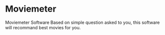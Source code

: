 # Moviemeter
Moviemeter Software
Based on simple question asked to you, this software will recommand best movies for you.
